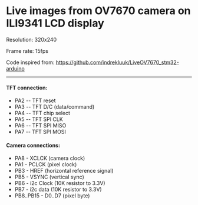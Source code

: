 

# Live images from OV7670 camera on ILI9341 LCD display

Resolution: 320x240

Frame rate: 15fps

Code inspired from: https://github.com/indrekluuk/LiveOV7670_stm32-arduino

---

#### TFT connection:
- PA2 -- TFT reset
- PA3 -- TFT D/C (data/command)
- PA4 -- TFT chip select
- PA5 -- TFT SPI CLK
- PA6 -- TFT SPI MISO
- PA7 -- TFT SPI MOSI

#### Camera connections:
- PA8 - XCLCK (camera clock)
- PA1 - PCLCK (pixel clock)
- PB3 - HREF (horizontal reference signal)
- PB5 - VSYNC (vertical sync)
- PB6 - i2c Clock (10K resistor to 3.3V)
- PB7 - i2c data (10K resistor to 3.3V)
- PB8..PB15 - D0..D7 (pixel byte)
